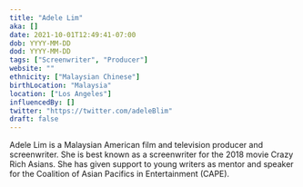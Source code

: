 ```yaml
---
title: "Adele Lim"
aka: []
date: 2021-10-01T12:49:41-07:00
dob: YYYY-MM-DD
dod: YYYY-MM-DD
tags: ["Screenwriter", "Producer"]
website: ""
ethnicity: ["Malaysian Chinese"]
birthLocation: "Malaysia"
location: ["Los Angeles"]
influencedBy: []
twitter: "https://twitter.com/adeleBlim"
draft: false
---
```


Adele Lim is a Malaysian American film and television producer and screenwriter.
She is best known as a screenwriter for the 2018 movie Crazy Rich Asians. She
has given support to young writers as mentor and speaker for the Coalition of
Asian Pacifics in Entertainment (CAPE).
